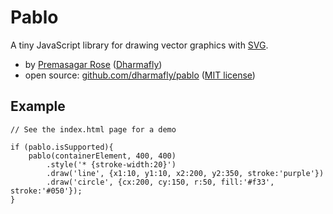 # Pablo

A tiny JavaScript library for drawing vector graphics with [SVG](https://developer.mozilla.org/en/SVG).

* by [Premasagar Rose](http://premasagar.com) 
    ([Dharmafly](http://dharmafly.com))
* open source: [github.com/dharmafly/pablo](http://github.com/dharmafly/pablo) 
([MIT license](http://opensource.org/licenses/mit-license.php))

## Example

    // See the index.html page for a demo
    
    if (pablo.isSupported){
        pablo(containerElement, 400, 400)
            .style('* {stroke-width:20}')
            .draw('line', {x1:10, y1:10, x2:200, y2:350, stroke:'purple'})
            .draw('circle', {cx:200, cy:150, r:50, fill:'#f33', stroke:'#050'});
    }